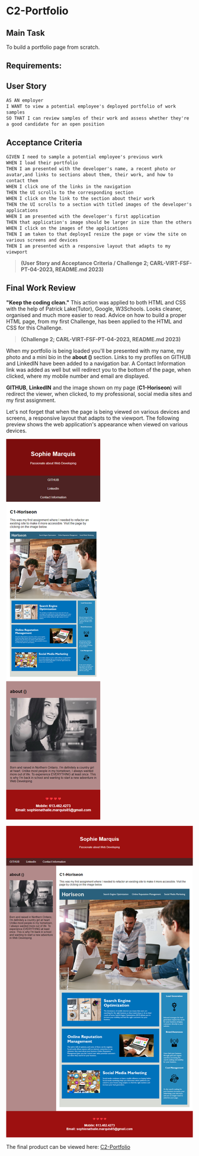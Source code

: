 # C2-Portfolio

## Main Task

To build a portfolio page from scratch.

## Requirements:

## User Story

```
AS AN employer
I WANT to view a potential employee's deployed portfolio of work samples
SO THAT I can review samples of their work and assess whether they're a good candidate for an open position

```

## Acceptance Criteria

```
GIVEN I need to sample a potential employee's previous work
WHEN I load their portfolio
THEN I am presented with the developer's name, a recent photo or avatar,and links to sections about them, their work, and how to contact them 
WHEN I click one of the links in the navigation
THEN the UI scrolls to the corresponding section
WHEN I click on the link to the section about their work
THEN the UI scrolls to a section with titled images of the developer's applications
WHEN I am presented with the developer's first application
THEN that application's image should be larger in size than the others
WHEN I click on the images of the applications
THEN I am taken to that deployeI resize the page or view the site on various screens and devices
THEN I am presented with a responsive layout that adapts to my viewport

``` 
> **(User Story and Acceptance Criteria / Challenge 2; CARL-VIRT-FSF-PT-04-2023, README.md 2023)** 

## Final Work Review

**"Keep the coding clean."** This action was applied to both HTML and CSS with the help of Patrick Lake(Tutor), Google, W3Schools. Looks cleaner, organised and much more easier to read. Advice on how to build a proper HTML page, from my first Challenge, has been applied to the HTML and CSS for this Challenge.

> **(Challenge 2; CARL-VIRT-FSF-PT-04-2023, README.md 2023)**

When my portfolio is being loaded you'll be presented with my name, my photo and a mini bio in the **about ()** section. Links to my profiles on GITHUB and LinkedIN have been added to a navigation bar. A Contact Information link was added as well but will redirect you to the bottom of the page, when clicked, where my mobile number and email are displayed.

**GITHUB**, **LinkedIN** and the image shown on my page (**C1-Horiseon**) will redirect the viewer, when clicked, to my professional, social media sites and my first assignment.  

Let's not forget that when the page is being viewed on various devices and screens, a responsive layout that adapts to the viewport. The following preview shows the web application's appearance when viewed on various devices. 


![assets/images/C2-Portfolio1.png](assets/images/C2-Portfolio1.png)


![assets/images/C2-Portfolio.png](assets/images/C2-Portfolio.png)


The final product can be viewed here: [C2-Portfolio](https://smarquis85.github.io/C1-Horiseon/)
